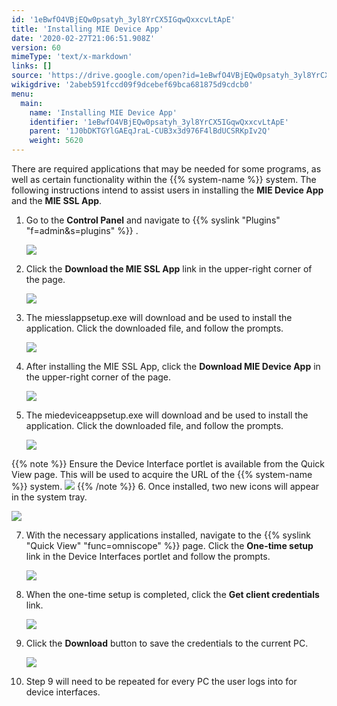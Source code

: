 ```yaml
---
id: '1eBwfO4VBjEQw0psatyh_3yl8YrCX5IGqwQxxcvLtApE'
title: 'Installing MIE Device App'
date: '2020-02-27T21:06:51.908Z'
version: 60
mimeType: 'text/x-markdown'
links: []
source: 'https://drive.google.com/open?id=1eBwfO4VBjEQw0psatyh_3yl8YrCX5IGqwQxxcvLtApE'
wikigdrive: '2abeb591fccd09f9dcebef69bca681875d9cdcb0'
menu:
  main:
    name: 'Installing MIE Device App'
    identifier: '1eBwfO4VBjEQw0psatyh_3yl8YrCX5IGqwQxxcvLtApE'
    parent: '1J0bDKTGYlGAEqJraL-CUB3x3d976F4lBdUCSRKpIv2Q'
    weight: 5620
---
```

There are required applications that may be needed for some programs, as well as certain functionality within the {{% system-name %}} system. The following instructions intend to assist users in installing the **MIE Device App** and the **MIE SSL App**. 


1. Go to the <strong>Control Panel</strong> and navigate to {{% syslink "Plugins" "f=admin&s=plugins" %}} .

   <img src="../installing-mie-device-app.assets/10000201000004AF000001C029799A6B893AD5C4.png" />  

2. Click the <strong>Download the MIE SSL App</strong> link in the upper-right corner of the page. 

   <img src="../installing-mie-device-app.assets/10000201000004AF000001E476F6466BB85AC31E.png" />



3. The miesslappsetup.exe will download and be used to install the application. Click the downloaded file, and follow the prompts.

   <img src="../installing-mie-device-app.assets/10000201000004AC00000215B1062DEACFB0B6DF.png" />  

4. After installing the MIE SSL App, click the <strong>Download MIE Device App</strong> in the upper-right corner of the page.

   <img src="../installing-mie-device-app.assets/10000201000004AF000001E4F1989D8410EE2C15.png" />  

5. The miedeviceappsetup.exe will download and be used to install the application. Click the downloaded file, and follow the prompts.

   <img src="../installing-mie-device-app.assets/10000201000004AE00000212CDB015AF3B26F1F0.png" />



{{% note %}}
   Ensure the Device Interface portlet is available from the Quick View page. This will be used to acquire the URL of the {{% system-name %}} system.
   <img src="../installing-mie-device-app.assets/10000000000004F5000002B439EFD6F6BCBCBFD8.png" />
{{% /note %}}
6. Once installed, two new icons will appear in the system tray.

   <img src="../installing-mie-device-app.assets/10000201000000AE000000D3B94284AB5594FC71.png" />  

7. With the necessary applications installed, navigate to the {{% syslink "Quick View" "func=omniscope" %}} page. Click the <strong>One-time setup</strong> link in the Device Interfaces portlet and follow the prompts.

   <img src="../installing-mie-device-app.assets/10000201000004A7000000FB41F01D618D500750.png" />



8. When the one-time setup is completed, click the <strong>Get client credentials</strong> link.

   <img src="../installing-mie-device-app.assets/10000201000004A7000000FBBCCCBD1213962152.png" />



9. Click the <strong>Download</strong> button to save the credentials to the current PC.

   <img src="../installing-mie-device-app.assets/10000000000004F5000001C87F9091FAA8F56A50.png" />



10. Step 9 will need to be repeated for every PC the user logs into for device interfaces.
